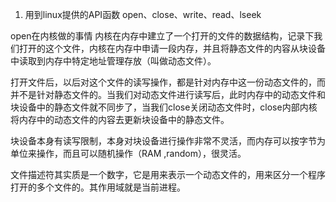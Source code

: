 1. 用到linux提供的API函数
open、close、write、read、lseek

open在内核做的事情
内核在内存中建立了一个打开的文件的数据结构，记录下我们打开的这个文件，内核在内存中申请一段内存，并且将静态文件的内容从块设备中读取到内存中特定地址管理存放（叫做动态文件）。

打开文件后，以后对这个文件的读写操作，都是针对内存中这一份动态文件的，而并不是针对静态文件的。当我们对动态文件进行读写后，此时内存中的动态文件和块设备中的静态文件就不同步了，当我们close关闭动态文件时，close内部内核将内存中的动态文件的内容去更新块设备中的静态文件。

块设备本身有读写限制，本身对块设备进行操作非常不灵活，而内存可以按字节为单位来操作，而且可以随机操作（RAM ,random），很灵活。

文件描述符其实质是一个数字，它是用来表示一个动态文件的，用来区分一个程序打开的多个文件的。其作用域就是当前进程。
